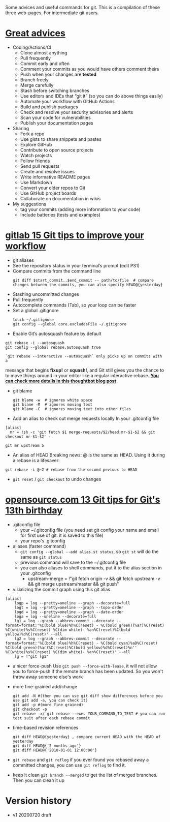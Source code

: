 Some advices and useful commands for git.
This is a compilation of these three web-pages. For intermediate git users.

<!--# gist for these changes/github (just put to my dotfiles) -->

# [Great advices](https://www.infoworld.com/article/3205884/27-essential-tips-for-git-and-github-users.html)
- Coding/Actions/CI
	- Clone almost anything
	- Pull frequently
	- Commit early and often
	- Comment your commits as you would have others comment theirs
	- Push when your changes are **tested**
	- Branch freely
	- Merge carefully
	- Stash before switching branches
	- Use editors and IDEs that “git it” (so you can do above things easily)
	- Automate your workflow with GitHub Actions
	- Build and publish packages
	- Check and resolve your security advisories and alerts
	- Scan your code for vulnerabilities
	- Publish your documentation pages
- Sharing
	- Fork a repo
	- Use gists to share snippets and pastes
	- Explore GitHub
	- Contribute to open source projects
	- Watch projects
	- Follow friends
	- Send pull requests
	- Create and resolve issues
	- Write informative README pages
	- Use Markdown
	- Convert your older repos to Git
	- Use GitHub project boards
	- Collaborate on documentation in wikis
- My suggestions
	- tag your commits (adding more information to your code)
	- Include batteries (tests and examples)

# [gitlab 15 Git tips to improve your workflow](https://about.gitlab.com/blog/2020/04/07/15-git-tips-improve-workflow/)
- git aliases
- See the repository status in your terminal’s prompt (edit PS1)
- Compare commits from the command line
	```shell
	git diff $start_commit..$end_commit -- path/to/file  # compare changes between the commits, you can also specify HEAD@{yesterday}
	```
- Stashing uncommitted changes
- Pull frequently
- Autocomplete commands (Tab), so your loop can be faster
- Set a global .gitignore
	```shell
	touch ~/.gitignore
	git config --global core.excludesFile ~/.gitignore
	```
- Enable Git’s autosquash feature by default
```shell
git rebase -i --autosquash
git config --global rebase.autosquash true
```
	`git rebase --interactive --autosquash` only picks up on commits with a
message that begins **fixup!** or **squash!**, and Git still gives you the
chance to to move things around in your editor like a regular interactive
rebase.
	[**You can check more details in this thoughtbot blog post**](https://thoughtbot.com/blog/autosquashing-git-commits)
- git blame
	```shell
	git blame -w  # ignores white space
	git blame -M  # ignores moving text
	git blame -C  # ignores moving text into other files
	```
- Add an alias to check out merge requests locally
In your .gitconfig file
```
[alias]
  mr = !sh -c 'git fetch $1 merge-requests/$2/head:mr-$1-$2 && git checkout mr-$1-$2' -
```
```shell
git mr upstream 5
```

- An alias of HEAD
	Breaking news: @ is the same as HEAD. Using it during a rebase is a lifesaver:
```shell
git rebase -i @~2 # rebase from the second pevious to HEAD
```
- `git reset` / `git checkout` to undo changes


# [opensource.com 13 Git tips for Git's 13th birthday](https://opensource.com/article/18/4/git-tips)

- .gitconfig file
	- your ~/.gitconfig file (you need set git config your name and email for first use of git. it is saved to this file)
	- your repo's .gitconfig
- aliases (faster command)
    - `git config --global --add alias.st status`, so `git st` will do the same as `git status`
    - previous command will save to the ~/.gitconfig file
    - you can also aliases to shell commands, put it to the alias section in your .gitconfig
        - upstream-merge = !"git fetch origin -v && git fetch upstream -v && git merge upstream/master && git push"
- visializing the commit graph
	using this git alias
```
[alias]
    logp = log --pretty=oneline --graph --decorate=full
    logt = log --pretty=oneline --graph --topo-order
    logd = log --pretty=oneline --graph --date-order
    loga = log --oneline --decorate=full
    lg1 = log --graph --abbrev-commit --decorate --format=format:'%C(bold blue)%h%C(reset) - %C(bold green)(%ar)%C(reset) %C(white)%s%C(reset) %C(dim white)- %an%C(reset)%C(bold yellow)%d%C(reset)' --all
    lg2 = log --graph --abbrev-commit --decorate --format=format:'%C(bold blue)%h%C(reset) - %C(bold cyan)%aD%C(reset) %C(bold green)(%ar)%C(reset)%C(bold yellow)%d%C(reset)%n''          %C(white)%s%C(reset) %C(dim white)- %an%C(reset)' --all
    lg = !"git lg1"
```

- a nicer force-push
	Use `git push --force-with-lease`, it will not allow you to force-push if the remote branch has been updated. So you won't throw away someone else's work
- more fine-grained add/change
	```shell
	git add -N #(then you can use git diff show differences before you use git add -a, you can check it)
	git add -p #(more fine grained)
	git checkout -p
	git rebase -x/ git rebase --exec YOUR_COMMAND_TO_TEST # you can run test suit after each rebase commit
	```
- time-based revision references
	```shell
	git diff HEAD@{yesterday} , compare current HEAD with the HEAD of yesterday
	git diff HEAD@{'2 months ago'}
	git diff HEAD@{'2010-01-01 12:00:00'}
	```

- `git rebase` and `git reflog`
	if you ever found you rebased away a committed changes, you can use `git reflog` to find it.
- keep it clean
	`git branch --merged` to get the list of merged branches. Then you can clean it up

# Version history
- v1 20200720 draft
